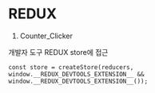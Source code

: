 REDUX
=====================

1. Counter_Clicker



개발자 도구 REDUX store에 접근
~~~~~~~~~~~~~~~~~~~~~~~~~~~~~~~~~~~~~
const store = createStore(reducers, window.__REDUX_DEVTOOLS_EXTENSION__ && window.__REDUX_DEVTOOLS_EXTENSION__());
~~~~~~~~~~~~~~~~~~~~~~~~~~~~~~~~~~~~~~~~

